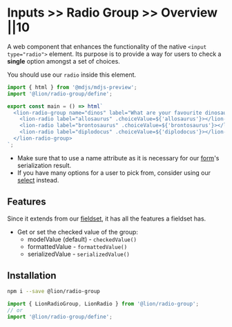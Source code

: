 # Inputs >> Radio Group >> Overview ||10

A web component that enhances the functionality of the native `<input type="radio">` element. Its purpose is to provide a way for users to check a **single** option amongst a set of choices.

You should use our `radio` inside this element.

```js script
import { html } from '@mdjs/mdjs-preview';
import '@lion/radio-group/define';
```

```js preview-story
export const main = () => html`
  <lion-radio-group name="dinos" label="What are your favourite dinosaurs?">
    <lion-radio label="allosaurus" .choiceValue=${'allosaurus'}></lion-radio>
    <lion-radio label="brontosaurus" .choiceValue=${'brontosaurus'}></lion-radio>
    <lion-radio label="diplodocus" .choiceValue=${'diplodocus'}></lion-radio>
  </lion-radio-group>
`;
```

- Make sure that to use a name attribute as it is necessary for our [form](../form/overview.md)'s serialization result.
- If you have many options for a user to pick from, consider using our [select](../select/overview.md) instead.

## Features

Since it extends from our [fieldset](../fieldset/overview.md), it has all the features a fieldset has.

- Get or set the checked value of the group:
  - modelValue (default) - `checkedValue()`
  - formattedValue - `formattedValue()`
  - serializedValue - `serializedValue()`

## Installation

```bash
npm i --save @lion/radio-group
```

```js
import { LionRadioGroup, LionRadio } from '@lion/radio-group';
// or
import '@lion/radio-group/define';
```
